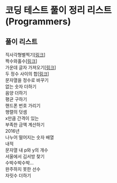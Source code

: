 # 코딩 테스트 풀이 정리 리스트(Programmers)

## 풀이 리스트

직사각형별찍기[[링크](직사각형별찍기.md)]  
짝수와홀수[[링크](짝수와홀수.md)]  
가운데 글자 가져오기[[링크](가운데글자가져오기.md)]  
두 정수 사이의 합[[링크](두정수사이의합.md)]  
문자열을 정수로 바꾸기  
없는 숫자 더하기  
음양 더하기  
평균 구하기  
핸드폰 번호 가리기  
행렬의 덧셈  
x만큼 간격이 있는  
부족한 금액 계산하기  
2016년  
나누어 떨어지는 숫자 배열  
내적  
문자열 내 p와 y의 개수  
서울에서 김서방 찾기  
수박수박수박...  
완주하지 못한 선수  
자릿수 더하기  